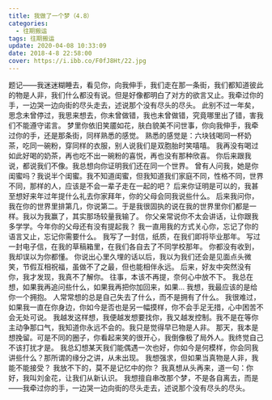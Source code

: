 ```yaml
---
title: 我做了一个梦（4.8）
categories:
  - 往期搬运
tags: 往期搬运
update: 2020-04-08 10:33:09
date: 2018-4-8 22:58:00
cover: https://i.ibb.co/F0fJ8Ht/22.jpg
---
```


题记——我迷迷糊睡去，看见你，向我伸手，我们走在那一条街，我们都知道彼此的物是人非，我们什么都没有说。但是好像都明白了对方的欲言又止。我牵过你的手，一边哭一边向街的尽头走去，述说那个没有尽头的尽头。
        此别不过一年矣，思念未曾停过，我思来想去，你未曾做错，我也未曾做错，究竟哪里出了错，害我们不能遵守诺言。
        梦里你依旧笑靥如花，肤白貌美不问世事，你向我伸手，我牵过你的手，还是那条街，同样熟悉的感觉。
        熟悉的感觉是：六块钱喝同一杯奶茶，吃同一碗粉，穿同样的衣服，别人说我们是双胞胎时笑嘻嘻。
        我再没有喝过如此好喝的奶茶，再也吃不出一碗粉的喜悦，再也没有那种欣喜。
        你后来跟我说，都说我们不像。我总想向你证明我们还在同一个世界。
        曾有人问我，她是你闺蜜吗？我说半个闺蜜。我不知道闺蜜，但我知道我们家庭不同，性格不同，世界不同，那样的人，应该是不会一辈子走在一起的吧？
        后来你证明是可以的，我甚至想好来年过年提什么礼去你家拜年，你的父母会同我说些什么。
        后来我问你，我在你的世界里排第几，你说第二。于是我很固执的说在我的世界里你们都是一样。我以为我赢了，其实那场较量我输了。
        你父亲常说你不太会讲话，让你跟我多学学。今年你的父母还有没有提起我？
        我一直用我的方式关心你，忘记了你的语言又止，忘记你需要什么。
        我写了一封信，纸质，在我们即将毕业那年。
        写过一封电子信，在我的草稿箱里，在我们各自去了不同学校那年。
        你都没有收到，我却误以为你都懂。
        你说出心里久埋的话以后，我以为我们还会是见面点头微笑，节假互相祝福，虽做不了之最，但也能相伴永远。
        后来，好友中突然没有你，我才发现，我真不了解你。
        往事，本该不再提，奈何心中放不下。
        我总在想，如果我再追问些什么，如果我再把你加回来，如果...
        我想，我最应该的是给你一个拥抱。
        人常常想的总是自己失去了什么，而不是拥有了什么。
        我很难过，如果我一直在你身边，你如今是否也是另一幅摸样，你不会手足无措，心中困苦不会无处可说。
        我越发这样想，我便越发想要找你，我又越发控制。我不是在等你主动争那口气，我知道你永远不会的。我只是觉得早已物是人非。
        那天，我本是想挽留。可是不同的圈子，你看起来笑的很开心，我倒像极了局外人。我终觉自己不该打扰才是。
        我总幻想某天我们能偶遇一次也好，你如今是何模样，你会同我讲些什么？那所谓的缘分之讲，从未出现。
        我想强求，但如果当真物是人非，我能不能接受？
        我放不下的，莫不是记忆中的你？
        我真想从头再来，道一句：你好，我叫刘金花，让我们从新认识。
        我想擅自串改那个梦，不是各自离去，而是
——我牵过你的手，一边哭一边向街的尽头走去，述说那个没有尽头的尽头。